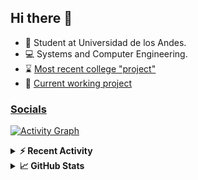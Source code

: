 ## Hi there 👋

<!--
**Daniel-VergaraM/Daniel-VergaraM** is a ✨ _special_ ✨ repository because its `README.md` (this file) appears on your GitHub profile.-->

- 🌱 Student at Universidad de los Andes.
- 💻 Systems and Computer Engineering.
- ⌛ [Most recent college "project"](https://daniel-vergaram.github.io/TallerAngular/)
- 🔨 [Current working project](https://github.com/Daniel-VergaraM/WebRTC-Video-Broadcast)


<h3><a href="https://dvergaram.is-a.dev/links" target="_blank">Socials</a></h3>
  


[![Activity Graph](https://github-readme-activity-graph.vercel.app/graph?username=daniel-vergaram&theme=github-dark-dimmed&custom_title=Daniel%27s%20Activity%20Graph&hide_border=true)](https://github.com/ashutosh00710/github-readme-activity-graph)

<!--START_SECTION:activity-->

<!--END_SECTION:activity-->

<details> <summary> <b>⚡ Recent Activity</b> </summary>
  
<!--START_SECTION:waka-->
![Code Time](http://img.shields.io/badge/Code%20Time-414%20hrs%2051%20mins-blue)

![Lines of code](https://img.shields.io/badge/From%20Hello%20World%20I%27ve%20Written-492.2%20thousand%20lines%20of%20code-blue)

**🐱 My GitHub Data** 

> 📦 ? Used in GitHub's Storage 
 > 
> 🏆 119 Contributions in the Year 2025
 > 
> 💼 Opted to Hire
 > 
> 📜 13 Public Repositories 
 > 
> 🔑 0 Private Repositories 
 > 
**I'm a Night 🦉** 

```text
🌞 Morning                97 commits          ████░░░░░░░░░░░░░░░░░░░░░   15.40 % 
🌆 Daytime                213 commits         ████████░░░░░░░░░░░░░░░░░   33.81 % 
🌃 Evening                207 commits         ████████░░░░░░░░░░░░░░░░░   32.86 % 
🌙 Night                  113 commits         ████░░░░░░░░░░░░░░░░░░░░░   17.94 % 
```


📊 **This Week I Spent My Time On** 

```text
🕑︎ Time Zone: America/Bogota

💬 Programming Languages: 
TypeScript               7 hrs 55 mins       ██████████░░░░░░░░░░░░░░░   40.40 % 
Java                     3 hrs 59 mins       █████░░░░░░░░░░░░░░░░░░░░   20.37 % 
JavaScript               2 hrs 36 mins       ███░░░░░░░░░░░░░░░░░░░░░░   13.25 % 
CSS                      1 hr 39 mins        ██░░░░░░░░░░░░░░░░░░░░░░░   08.47 % 
JSON                     43 mins             █░░░░░░░░░░░░░░░░░░░░░░░░   03.66 % 

🐱‍💻 Projects: 
daniel-vergaram.github.io9 hrs 21 mins       ████████████░░░░░░░░░░░░░   47.71 % 
ISIS2603_202510_S3_E3_Ase2 hrs 23 mins       ███░░░░░░░░░░░░░░░░░░░░░░   12.18 % 
ISIS2603_202510_S3_E3_Ase2 hrs 1 min         ███░░░░░░░░░░░░░░░░░░░░░░   10.29 % 
site-api                 1 hr 56 mins        ██░░░░░░░░░░░░░░░░░░░░░░░   09.86 % 
api                      1 hr 47 mins        ██░░░░░░░░░░░░░░░░░░░░░░░   09.12 % 
```


 Last Updated on 21/05/2025 00:53:17 UTC
<!--END_SECTION:waka-->

</details>

<details> <summary> <b>📈 GitHub Stats</b> </summary>
<!--START_SECTION:simplewaka-->

```txt
From: 10 June 2024 - To: 21 May 2025

Total Time: 415 hrs 48 mins

Java                144 hrs 31 mins 🟩🟩🟩🟩🟩🟩🟩🟩🟨⬜⬜⬜⬜⬜⬜⬜⬜⬜⬜⬜⬜⬜⬜⬜⬜   34.76 %
TypeScript          95 hrs 22 mins  🟩🟩🟩🟩🟩🟨⬜⬜⬜⬜⬜⬜⬜⬜⬜⬜⬜⬜⬜⬜⬜⬜⬜⬜⬜   22.94 %
JavaScript          67 hrs 33 mins  🟩🟩🟩🟩⬜⬜⬜⬜⬜⬜⬜⬜⬜⬜⬜⬜⬜⬜⬜⬜⬜⬜⬜⬜⬜   16.25 %
Bash                18 hrs 54 mins  🟩⬜⬜⬜⬜⬜⬜⬜⬜⬜⬜⬜⬜⬜⬜⬜⬜⬜⬜⬜⬜⬜⬜⬜⬜   04.55 %
HTML                17 hrs 6 mins   🟩⬜⬜⬜⬜⬜⬜⬜⬜⬜⬜⬜⬜⬜⬜⬜⬜⬜⬜⬜⬜⬜⬜⬜⬜   04.11 %
```

<!--END_SECTION:simplewaka-->
</details>
